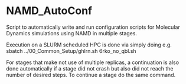 # NAMD_AutoConf
Script to automatically write and run configuration scripts for
Molecular Dynamics simulations using NAMD in multiple stages.

Execution on a SLURM scheduled HPC is done via simply doing e.g.  
sbatch ../00_Common_Setup/ghlrn.sh 6rko_no_qbl.sh  

For stages that make not use of multiple replicas, a continuation
is also done automatically if a stage did not crash but also did
not reach the number of desired steps. To continue a stage do the
same command.


